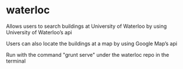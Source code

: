 # waterloc
Allows users to search buildings at University of Waterloo by using University of Waterloo’s api

Users can also locate the buildings at a map by using Google Map’s api

Run with the command "grunt serve" under the waterloc repo in the terminal
